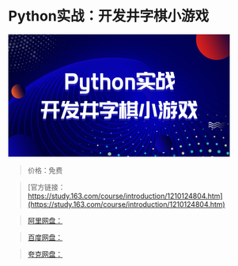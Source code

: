 # Python实战：开发井字棋小游戏

![img](../../../assets/study163/free/6e3f75d924794eff8c3aa5e8a101aefa.jpg)

> 价格：免费

> [官方链接：https://study.163.com/course/introduction/1210124804.htm](https://study.163.com/course/introduction/1210124804.htm)

> [阿里网盘：]()

> [百度网盘：]()

> [夸克网盘：]()
